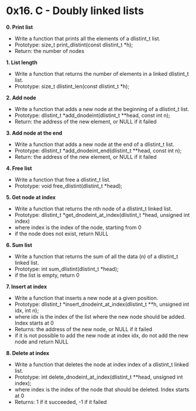 # 0x16. C - Doubly linked lists

**0. Print list**
* Write a function that prints all the elements of a dlistint_t list.
* Prototype: size_t print_dlistint(const dlistint_t *h);
* Return: the number of nodes

**1. List length**
* Write a function that returns the number of elements in a linked dlistint_t list.
* Prototype: size_t dlistint_len(const dlistint_t *h);

**2. Add node**
* Write a function that adds a new node at the beginning of a dlistint_t list.
* Prototype: dlistint_t *add_dnodeint(dlistint_t **head, const int n);
* Return: the address of the new element, or NULL if it failed

**3. Add node at the end**
* Write a function that adds a new node at the end of a dlistint_t list.
* Prototype: dlistint_t *add_dnodeint_end(dlistint_t **head, const int n);
* Return: the address of the new element, or NULL if it failed

**4. Free list**
* Write a function that free a dlistint_t list.
* Prototype: void free_dlistint(dlistint_t *head);

**5. Get node at index**
* Write a function that returns the nth node of a dlistint_t linked list.
* Prototype: dlistint_t *get_dnodeint_at_index(dlistint_t *head, unsigned int index)
* where index is the index of the node, starting from 0
* if the node does not exist, return NULL

**6. Sum list**
* Write a function that returns the sum of all the data (n) of a dlistint_t linked list.
* Prototype: int sum_dlistint(dlistint_t *head);
* if the list is empty, return 0

**7. Insert at index**
* Write a function that inserts a new node at a given position.
* Prototype: dlistint_t *insert_dnodeint_at_index(dlistint_t **h, unsigned int idx, int n);
* where idx is the index of the list where the new node should be added. Index starts at 0
* Returns: the address of the new node, or NULL if it failed
* if it is not possible to add the new node at index idx, do not add the new node and return NULL

**8. Delete at index**
* Write a function that deletes the node at index index of a dlistint_t linked list.
* Prototype: int delete_dnodeint_at_index(dlistint_t **head, unsigned int index);
* where index is the index of the node that should be deleted. Index starts at 0
* Returns: 1 if it succeeded, -1 if it failed
